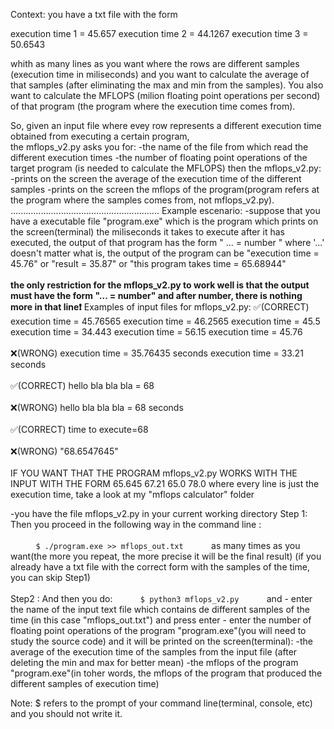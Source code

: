 Context: you have a txt file with the form

execution time 1 = 45.657
execution time 2 = 44.1267
execution time 3 = 50.6543

whith as many lines as you want where the rows are different samples (execution time in miliseconds)
and you want to calculate the average of that samples (after eliminating the max and min from the samples).
You also want to calculate the MFLOPS (milion floating point operations per second) of that program (the program where
the execution time comes from).  

So, given an input file  where evey row represents a different execution time obtained from executing a certain program,  
the mflops_v2.py asks you for:
-the name of the file from which read the different execution times
-the number of floating point operations of the target program (is needed to calculate the MFLOPS)
then the mflops_v2.py:
-prints on the screen the average of the execution time of the different samples
-prints on the screen the mflops of the program(program refers at the program where the samples comes from, not mflops_v2.py).
...........................................................
Example escenario:
-suppose that you have a executable file "program.exe" which is the program which prints on the screen(terminal) the miliseconds it takes to execute after it has executed, the output of that program has the form
      " ... = number "
      where '...' doesn't matter what is, the output of the program can be "execution time = 45.76" or "result = 35.87" or
      "this program takes time = 65.68944"<br/><br/>
      **the only restriction for the mflops_v2.py to work well is that the output must have the form "... = number" and after number, there is nothing more in that line❗️**
    Examples of input files for mflops_v2.py:
      ✅(CORRECT)
      execution time = 45.76565
      execution time = 46.2565
      execution time = 45.5
      execution time = 34.443
      execution time = 56.15
      execution time = 45.76<br/><br/>
      ❌(WRONG)
                 execution time = 35.76435 seconds
                 execution time = 33.21 seconds<br/><br/>
      ✅(CORRECT)
                hello bla bla bla = 68<br/><br/>
      ❌(WRONG)
                hello bla bla bla = 68 seconds<br/><br/>
      ✅(CORRECT)
                 time to execute=68<br/><br/>
      ❌(WRONG)
                  "68.6547645"<br/><br/>
  IF YOU WANT THAT THE PROGRAM mflops_v2.py WORKS WITH THE INPUT WITH THE FORM
         65.645
         67.21
         65.0
         78.0
where every line is just the execution time, take a look at my "mflops calculator" folder

-you have the file mflops_v2.py in your current working directory
    Step 1: Then you proceed in the following way in the command line :<br/><br/>
    ```
    $ ./program.exe >> mflops_out.txt
    ```
    as many times as you want(the more you repeat, the more precise it will be the final result)
    (if you already have a txt file with the correct form with the samples of the time, you can skip Step1)<br/><br/>
    Step2 : And then you do:
    ```
    $ python3 mflops_v2.py
    ```
    and
     - enter the name of the input text file which contains de different samples of the time (in this case "mflops_out.txt")      and press enter
     - enter the number of floating point operations of the program "program.exe"(you will need to study the source code)
    and it will be printed on the screen(terminal):
     -the average of the execution time of the samples from the input file (after deleting the min and max for better mean)
     -the mflops of the program "program.exe"(in toher words, the mflops of the program that produced the different samples of execution time)

Note: $ refers to the prompt of your command line(terminal, console, etc) and you should not write it.
